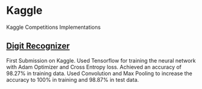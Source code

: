 # Kaggle
Kaggle Competitions Implementations

## [Digit Recognizer](https://www.kaggle.com/c/digit-recognizer)
First Submission on Kaggle. Used Tensorflow for training the neural network with Adam Optimizer and Cross Entropy loss. Achieved an accuracy of 98.27% in training data. Used Convolution and Max Pooling to increase the accuracy to 100% in training and 98.87% in test data.
